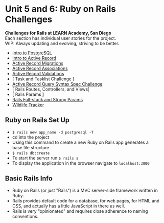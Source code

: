 # Unit 5 and 6: Ruby on Rails Challenges

**Challenges for Rails at LEARN Academy, San Diego**  
Each section has individual user stories for the project.  
WIP: Always updating and evolving, striving to be better.

- [ Intro to PostgreSQL ](./postgres.sql)
- [ Intro to Active Record ](./active-record-intro.md)
- [ Active Record Migrations ](./active-record-migrations.md)
- [ Active Record Associations ](./active-record-associations.md)
- [ Active Record Validations ](./active-record-validations-and-model-specs.md)
- [ Task and Tasklist Challenge ]
- [ Active Record Query Syntax Spec Challenge ](./country-rspec.md)
- [ Rails Routes, Controllers, and Views]
- [ Rails Params ]
- [ Rails Full-stack and Strong Params ](./blog_post_app/README.md)
- [ Wildlife Tracker ](./wildlife-tracker.md)


## Ruby on Rails Set Up
- `$ rails new app_name -d postgresql -T`
- cd into the project
- Using this command to create a new Ruby on Rails app generates a base file structure
- `$ rails db:create`
- To start the server run `$ rails s`
- To display the application in the browser navigate to `localhost:3000`

## Basic Rails Info
- Ruby on Rails (or just "Rails") is a MVC server-side framework written in Ruby.
- Rails provides default code for a database, for web pages, for HTML and CSS, and actually has a little JavaScript in there as well.
- Rails is very "opinionated" and requires close adherence to naming conventions.
